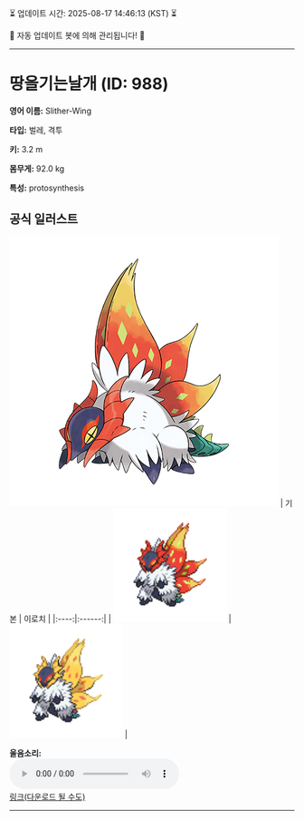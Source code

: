 
⏳ 업데이트 시간: 2025-08-17 14:46:13 (KST) ⏳

🤖 자동 업데이트 봇에 의해 관리됩니다! 🤖

---

# 땅을기는날개 (ID: 988)
**영어 이름:** Slither-Wing

**타입:** 벌레, 격투

**키:** 3.2 m

**몸무게:** 92.0 kg

**특성:** protosynthesis

## 공식 일러스트
![](https://raw.githubusercontent.com/PokeAPI/sprites/master/sprites/pokemon/other/official-artwork/988.png)
| 기본 | 이로치 |
|:----:|:------:|
| <img src="https://raw.githubusercontent.com/PokeAPI/sprites/master/sprites/pokemon/988.png" width="200"> | <img src="https://raw.githubusercontent.com/PokeAPI/sprites/master/sprites/pokemon/shiny/988.png" width="200"> |

**울음소리:**<br><audio controls src="https://raw.githubusercontent.com/PokeAPI/cries/main/cries/pokemon/latest/988.ogg"></audio><br> [링크(다운로드 될 수도)](https://raw.githubusercontent.com/PokeAPI/cries/main/cries/pokemon/latest/988.ogg)


---
